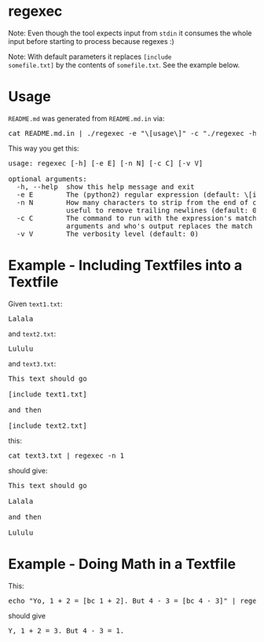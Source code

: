 # regexec

Note: Even though the tool expects input from <code>stdin</code> it consumes the whole input before starting to process because regexes :)

Note: With default parameters it replaces <code>[include somefile.txt]</code> by the contents of <code>somefile.txt</code>. See the example below.

# Usage

<code>README.md</code> was generated from <code>README.md.in</code> via:

<pre>
cat README.md.in | ./regexec -e "\[usage\]" -c "./regexec -h" -n 1 > README.md
</pre>

This way you get this:

<pre>
usage: regexec [-h] [-e E] [-n N] [-c C] [-v V]

optional arguments:
  -h, --help  show this help message and exit
  -e E        The (python2) regular expression (default: \[include (.+)\])
  -n N        How many characters to strip from the end of command outputs -
              useful to remove trailing newlines (default: 0)
  -c C        The command to run with the expression's match groups as
              arguments and who's output replaces the match (default: cat \1)
  -v V        The verbosity level (default: 0)
</pre>

# Example - Including Textfiles into a Textfile

Given <code>text1.txt</code>:

<pre>
Lalala
</pre>

and <code>text2.txt</code>:

<pre>
Lululu
</pre>

and <code>text3.txt</code>:

<pre>
This text should go

[include text1.txt]

and then

[include text2.txt]
</pre>

this:

<pre>
cat text3.txt | regexec -n 1
</pre>

should give:

<pre>
This text should go

Lalala

and then

Lululu
</pre>

# Example - Doing Math in a Textfile

This: 

<pre>
echo "Yo, 1 + 2 = [bc 1 + 2]. But 4 - 3 = [bc 4 - 3]" | regexec -e "\[bc (.*?)\]" -c "echo  \1  | bc"  -n 1
</pre>

should give 

<pre>
Y, 1 + 2 = 3. But 4 - 3 = 1.
</pre>


